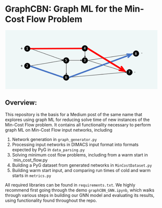 # GraphCBN: Graph ML for the Min-Cost Flow Problem
![Alt text](./resources/flow_network.PNG)
## Overview:
This repository is the basis for a Medium post of the same name that explores
using graph ML for reducing solve time of new instances of the Min-Cost
Flow problem. It contains all functionality necessary to perform graph ML 
on Min-Cost Flow input networks, including
  1. Network generation in `graph_generator.py`
  2. Processing input networks in DIMACS input format into formats expected by
    PyG in `data_parsing.py`
  3. Solving minimum cost flow problems, including from a warm start
    in `min_cost_flow.py
  4. Building a PyG dataset from generated networks in `MinCostDataset.py`
  5. Building warm start input, and comparing run times of cold and warm
    starts in `metrics.py`

All required libraries can be found in `requirements.txt`. We highly recommend
first going through the demo `graphCBN_GNN.ipynb`, which walks through various
steps in building our GNN model and evaluating its results, using functionality
found throughout the repo.
